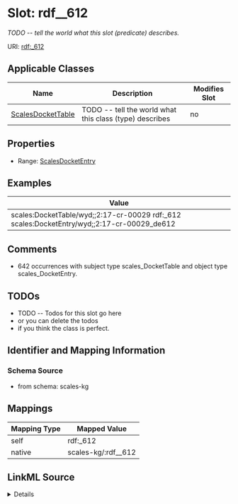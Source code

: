 

# Slot: rdf__612


_TODO -- tell the world what this slot (predicate) describes._





URI: [rdf:_612](http://www.w3.org/1999/02/22-rdf-syntax-ns#_612)



<!-- no inheritance hierarchy -->





## Applicable Classes

| Name | Description | Modifies Slot |
| --- | --- | --- |
| [ScalesDocketTable](../classes/ScalesDocketTable.md) | TODO -- tell the world what this class (type) describes |  no  |







## Properties

* Range: [ScalesDocketEntry](../classes/ScalesDocketEntry.md)






## Examples

| Value |
| --- |
| scales:DocketTable/wyd;;2:17-cr-00029 rdf:_612 scales:DocketEntry/wyd;;2:17-cr-00029_de612 |

## Comments

* 642 occurrences with subject type scales_DocketTable and object type scales_DocketEntry.

## TODOs

* TODO -- Todos for this slot go here
* or you can delete the todos
* if you think the class is perfect.

## Identifier and Mapping Information







### Schema Source


* from schema: scales-kg




## Mappings

| Mapping Type | Mapped Value |
| ---  | ---  |
| self | rdf:_612 |
| native | scales-kg/:rdf__612 |




## LinkML Source

<details>
```yaml
name: rdf__612
description: TODO -- tell the world what this slot (predicate) describes.
todos:
- TODO -- Todos for this slot go here
- or you can delete the todos
- if you think the class is perfect.
comments:
- 642 occurrences with subject type scales_DocketTable and object type scales_DocketEntry.
examples:
- value: scales:DocketTable/wyd;;2:17-cr-00029 rdf:_612 scales:DocketEntry/wyd;;2:17-cr-00029_de612
from_schema: scales-kg
rank: 1000
slot_uri: rdf:_612
alias: rdf__612
domain_of:
- scales_DocketTable
range: scales_DocketEntry

```
</details>
